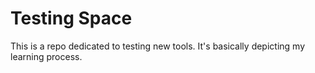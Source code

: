 # Testing Space

This is a repo dedicated to testing new tools.
It's basically depicting my learning process.